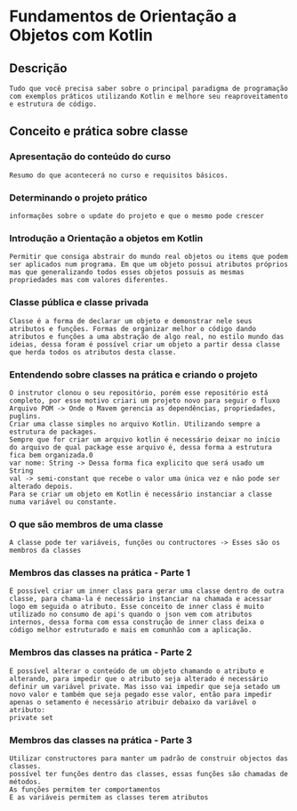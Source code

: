 # Fundamentos de Orientação a Objetos com Kotlin

## Descrição

    Tudo que você precisa saber sobre o principal paradigma de programação com exemplos práticos utilizando Kotlin e melhore seu reaproveitamento e estrutura de código.

## Conceito e prática sobre classe
### Apresentação do conteúdo do curso
    Resumo do que acontecerá no curso e requisitos básicos.
### Determinando o projeto prático
    informações sobre o update do projeto e que o mesmo pode crescer
### Introdução a Orientação a objetos em Kotlin
    Permitir que consiga abstrair do mundo real objetos ou items que podem ser aplicados num programa. Em que um objeto possui atributos próprios mas que generalizando todos esses objetos possuis as mesmas propriedades mas com valores diferentes.
### Classe pública e classe privada
    Classe é a forma de declarar um objeto e demonstrar nele seus atributos e funções. Formas de organizar melhor o código dando atributos e funções a uma abstração de algo real, no estilo mundo das ideias, dessa foram é possível criar um objeto a partir dessa classe que herda todos os atributos desta classe.
### Entendendo sobre classes na prática e criando o projeto
    O instrutor clonou o seu repositório, porém esse repositório está completo, por esse motivo criari um projeto novo para seguir o fluxo
    Arquivo POM -> Onde o Mavem gerencia as dependências, propriedades, puglins.
    Criar uma classe simples no arquivo Kotlin. Utilizando sempre a estrutura de packages.
    Sempre que for criar um arquivo kotlin é necessário deixar no início do arquivo de qual package esse arquivo é, dessa forma a estrutura fica bem organizada.0
    var nome: String -> Dessa forma fica explicito que será usado um String
    val -> semi-constant que recebe o valor uma única vez e não pode ser alterado depois.
    Para se criar um objeto em Kotlin é necessário instanciar a classe numa variável ou constante.
### O que são membros de uma classe
    A classe pode ter variáveis, funções ou contructores -> Esses são os membros da classes
### Membros das classes na prática - Parte 1
    É possível criar um inner class para gerar uma classe dentro de outra classe, para chama-la é necessário instanciar na chamada e acessar logo em seguida o atributo. Esse conceito de inner class é muito utilizado no consumo de api's quando o json vem com atributos internos, dessa forma com essa construção de inner class deixa o código melhor estruturado e mais em comunhão com a aplicação.
### Membros das classes na prática - Parte 2
    É possível alterar o conteúdo de um objeto chamando o atributo e alterando, para impedir que o atributo seja alterado é necessário definir um variável private. Mas isso vai impedir que seja setado um novo valor e também que seja pegado esse valor, então para impedir apenas o setamento é necessário atribuir debaixo da variável o atributo:
    private set
### Membros das classes na prática - Parte 3
    Utilizar constructores para manter um padrão de construir objectos das classes.
    possível ter funções dentro das classes, essas funções são chamadas de métodos.
    As funções permitem ter comportamentos 
    E as variáveis permitem as classes terem atributos
     